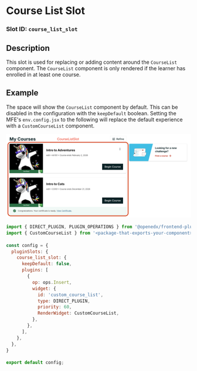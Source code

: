 # Course List Slot

### Slot ID: `course_list_slot`

## Description

This slot is used for replacing or adding content around the `CourseList` component. The `CourseList` component is only rendered if the learner has enrolled in at least one course.

## Example

The space will show the `CourseList` component by default. This can be disabled in the configuration with the `keepDefault` boolean. Setting the MFE's `env.config.jsx` to the following will replace the default experience with a `CustomCourseList` component.

![Screenshot of the CourseListSlot](./images/course_list_slot.png)

```js
import { DIRECT_PLUGIN, PLUGIN_OPERATIONS } from '@openedx/frontend-plugin-framework';
import { CustomCourseList } from '<package-that-exports-your-component>'

const config = {
  pluginSlots: {
    course_list_slot: {
      keepDefault: false,
      plugins: [
        {
          op: ops.Insert,
          widget: {
            id: 'custom_course_list',
            type: DIRECT_PLUGIN,
            priority: 60,
            RenderWidget: CustomCourseList,
          },
        },
      ],
    },
  },
}

export default config;
```